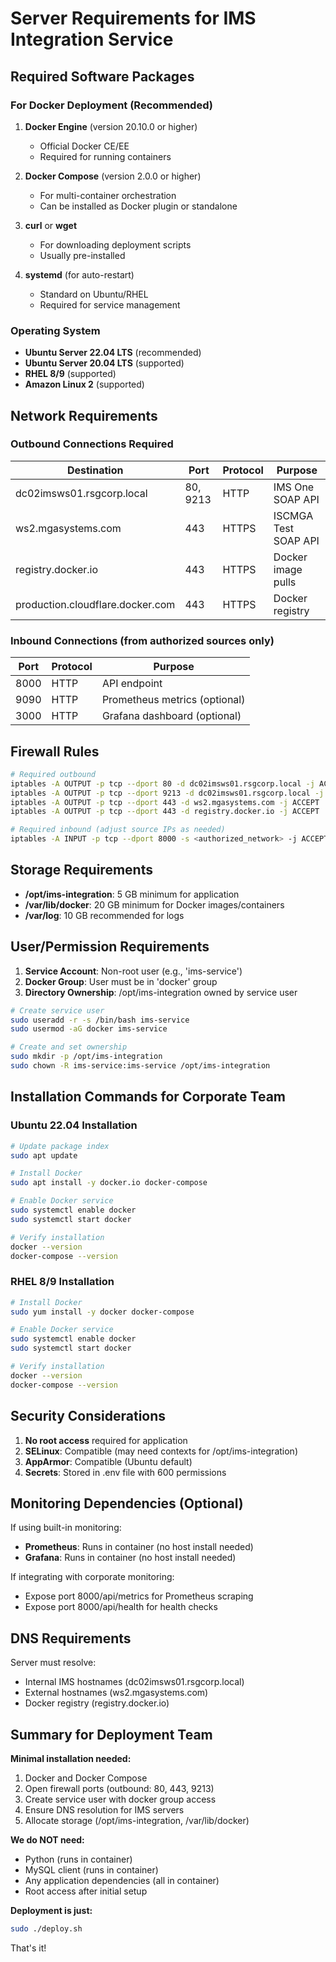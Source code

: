 # Server Requirements for IMS Integration Service

## Required Software Packages

### For Docker Deployment (Recommended)

1. **Docker Engine** (version 20.10.0 or higher)
   - Official Docker CE/EE
   - Required for running containers

2. **Docker Compose** (version 2.0.0 or higher)
   - For multi-container orchestration
   - Can be installed as Docker plugin or standalone

3. **curl** or **wget**
   - For downloading deployment scripts
   - Usually pre-installed

4. **systemd** (for auto-restart)
   - Standard on Ubuntu/RHEL
   - Required for service management

### Operating System
- **Ubuntu Server 22.04 LTS** (recommended)
- **Ubuntu Server 20.04 LTS** (supported)
- **RHEL 8/9** (supported)
- **Amazon Linux 2** (supported)

## Network Requirements

### Outbound Connections Required

| Destination | Port | Protocol | Purpose |
|------------|------|----------|---------|
| dc02imsws01.rsgcorp.local | 80, 9213 | HTTP | IMS One SOAP API |
| ws2.mgasystems.com | 443 | HTTPS | ISCMGA Test SOAP API |
| registry.docker.io | 443 | HTTPS | Docker image pulls |
| production.cloudflare.docker.com | 443 | HTTPS | Docker registry |

### Inbound Connections (from authorized sources only)

| Port | Protocol | Purpose |
|------|----------|---------|
| 8000 | HTTP | API endpoint |
| 9090 | HTTP | Prometheus metrics (optional) |
| 3000 | HTTP | Grafana dashboard (optional) |

## Firewall Rules

```bash
# Required outbound
iptables -A OUTPUT -p tcp --dport 80 -d dc02imsws01.rsgcorp.local -j ACCEPT
iptables -A OUTPUT -p tcp --dport 9213 -d dc02imsws01.rsgcorp.local -j ACCEPT
iptables -A OUTPUT -p tcp --dport 443 -d ws2.mgasystems.com -j ACCEPT
iptables -A OUTPUT -p tcp --dport 443 -d registry.docker.io -j ACCEPT

# Required inbound (adjust source IPs as needed)
iptables -A INPUT -p tcp --dport 8000 -s <authorized_network> -j ACCEPT
```

## Storage Requirements

- **/opt/ims-integration**: 5 GB minimum for application
- **/var/lib/docker**: 20 GB minimum for Docker images/containers
- **/var/log**: 10 GB recommended for logs

## User/Permission Requirements

1. **Service Account**: Non-root user (e.g., 'ims-service')
2. **Docker Group**: User must be in 'docker' group
3. **Directory Ownership**: /opt/ims-integration owned by service user

```bash
# Create service user
sudo useradd -r -s /bin/bash ims-service
sudo usermod -aG docker ims-service

# Create and set ownership
sudo mkdir -p /opt/ims-integration
sudo chown -R ims-service:ims-service /opt/ims-integration
```

## Installation Commands for Corporate Team

### Ubuntu 22.04 Installation

```bash
# Update package index
sudo apt update

# Install Docker
sudo apt install -y docker.io docker-compose

# Enable Docker service
sudo systemctl enable docker
sudo systemctl start docker

# Verify installation
docker --version
docker-compose --version
```

### RHEL 8/9 Installation

```bash
# Install Docker
sudo yum install -y docker docker-compose

# Enable Docker service
sudo systemctl enable docker
sudo systemctl start docker

# Verify installation
docker --version
docker-compose --version
```

## Security Considerations

1. **No root access** required for application
2. **SELinux**: Compatible (may need contexts for /opt/ims-integration)
3. **AppArmor**: Compatible (Ubuntu default)
4. **Secrets**: Stored in .env file with 600 permissions

## Monitoring Dependencies (Optional)

If using built-in monitoring:
- **Prometheus**: Runs in container (no host install needed)
- **Grafana**: Runs in container (no host install needed)

If integrating with corporate monitoring:
- Expose port 8000/api/metrics for Prometheus scraping
- Expose port 8000/api/health for health checks

## DNS Requirements

Server must resolve:
- Internal IMS hostnames (dc02imsws01.rsgcorp.local)
- External hostnames (ws2.mgasystems.com)
- Docker registry (registry.docker.io)

## Summary for Deployment Team

**Minimal installation needed:**
1. Docker and Docker Compose
2. Open firewall ports (outbound: 80, 443, 9213)
3. Create service user with docker group access
4. Ensure DNS resolution for IMS servers
5. Allocate storage (/opt/ims-integration, /var/lib/docker)

**We do NOT need:**
- Python (runs in container)
- MySQL client (runs in container)
- Any application dependencies (all in container)
- Root access after initial setup

**Deployment is just:**
```bash
sudo ./deploy.sh
```

That's it!